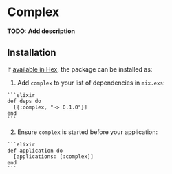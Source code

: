 # Complex

**TODO: Add description**

## Installation

If [available in Hex](https://hex.pm/docs/publish), the package can be installed as:

  1. Add `complex` to your list of dependencies in `mix.exs`:

    ```elixir
    def deps do
      [{:complex, "~> 0.1.0"}]
    end
    ```

  2. Ensure `complex` is started before your application:

    ```elixir
    def application do
      [applications: [:complex]]
    end
    ```

